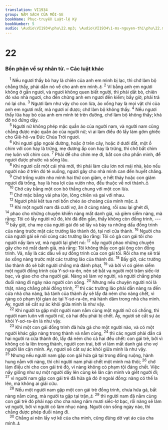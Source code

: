 ```yaml
---
translation: VI1934
group: NĂM SÁCH CỦA MÔI-SE
bookName: Phục-truyền Luật-lệ Ký 
bookNumber: 5
audio: \Audio\VI1934\phu\22.mp3; \Audio\VI1934\1-ms-nguyen-thi\phu\22.mp3
---
```


<div class="title"><h1>22</h1><h3>Bổn phận về sự nhân từ. – Các luật khác</h3></div>
<span class="verse phu_22_1"> <sup>1</sup> Nếu ngươi thấy bò hay là chiên của anh em mình bị lạc, thì chớ làm bộ chẳng thấy, phải dẫn nó về cho anh em mình.<a data-toggle="tooltip" data-placement="bottom" title="Xu 23:4-5">⚓</a></span>
<span class="verse phu_22_2"><sup>2</sup> Ví bằng anh em ngươi không ở gần ngươi, và ngươi không quen biết người, thì phải dắt bò, chiên đó vào nhà ngươi, cho đến chừng anh em ngươi đến kiếm; bấy giờ, phải trả nó lại cho. </span>
<span class="verse phu_22_3"><sup>3</sup> Ngươi làm như vậy cho con lừa, áo xống hay là mọi vật chi của anh em ngươi mất, mà ngươi xí được; chớ làm bộ không thấy. </span>
<span class="verse phu_22_4"><sup>4</sup> Nếu ngươi thấy lừa hay bò của anh em mình té trên đường, chớ làm bộ không thấy; khá đỡ nó đứng dậy. <br/></span>
<span class="verse phu_22_5"> <sup>5</sup> Người nữ không phép mặc quần áo của người nam, và người nam cũng chẳng được mặc quần áo của người nữ; vì ai làm điều đó lấy làm gớm ghiếc cho Giê-hô-va Đức Chúa Trời ngươi. <br/></span>
<span class="verse phu_22_6"> <sup>6</sup> Khi ngươi gặp ngoài đường, hoặc ở trên cây, hoặc ở dưới đất, một ổ chim với con hay là trứng, mẹ đương ấp con hay là trứng, thì chớ bắt chim mẹ luôn với chim con. </span>
<span class="verse phu_22_7"><sup>7</sup> Phải để cho chim mẹ đi, bắt con cho phần mình, để ngươi được phước và sống lâu. <br/></span>
<span class="verse phu_22_8"> <sup>8</sup> Khi ngươi cất một cái nhà mới, thì phải làm câu lơn nơi mái nhà, kẻo nếu người nào ở trên đó té xuống, ngươi gây cho nhà mình can đến huyết chăng. <br/></span>
<span class="verse phu_22_9"> <sup>9</sup> Chớ trồng vườn nho mình hai thứ con giâm, e hết thảy hoặc con giâm ngươi đã trồng, hay là hoa lợi của vườn nho, đều thuộc về nơi thánh.<a data-toggle="tooltip" data-placement="bottom" title="Le 19:19">⚓</a><br/></span>
<span class="verse phu_22_10"> <sup>10</sup> Chớ cày bằng một con bò thắng chung với một con lừa. <br/></span>
<span class="verse phu_22_11"> <sup>11</sup> Chớ mặc bằng vải pha lộn, lông chiên và gai với nhau. <br/></span>
<span class="verse phu_22_12"> <sup>12</sup> Ngươi phải kết tua nơi bốn chéo áo choàng của mình mặc.<a data-toggle="tooltip" data-placement="bottom" title="Dan 15:37-41">⚓</a><br/></span>
<span class="verse phu_22_13"> <sup>13</sup> Khi một người nam đã cưới vợ, ăn ở cùng nàng, rồi sau lại ghét đi, </span>
<span class="verse phu_22_14"><sup>14</sup> phao cho những chuyện khiến nàng mất danh giá, và gièm siểm nàng, mà rằng: Tôi có lấy người nữ đó, khi đã đến gần, thấy không còn đồng trinh, --- </span>
<span class="verse phu_22_15"><sup>15</sup> bấy giờ, cha mẹ của người gái đó sẽ lấy và bày ra những dấu đồng trinh của nàng trước mặt các trưởng lão thành đó, tại nơi cửa thành. </span>
<span class="verse phu_22_16"><sup>16</sup> Người cha của người gái sẽ nói cùng các trưởng lão rằng: Tôi có gả con gái tôi cho người nầy làm vợ, mà người lại ghét nó: </span>
<span class="verse phu_22_17"><sup>17</sup> nầy người phao những chuyện gây cho nó mất danh giá, mà rằng: Tôi không thấy con gái ông còn đồng trinh. Vả, nầy là các dấu về sự đồng trinh của con gái tôi. Rồi cha mẹ sẽ trải áo xống nàng trước mặt các trưởng lão của thành đó. </span>
<span class="verse phu_22_18"><sup>18</sup> Bấy giờ, các trưởng lão thành đó sẽ bắt người chồng mà đánh phạt, </span>
<span class="verse phu_22_19"><sup>19</sup> và bởi vì có gièm siểm một người đồng trinh của Y-sơ-ra-ên, nên sẽ bắt vạ người một trăm siếc-lơ bạc, và giao cho cha người gái. Nàng sẽ làm vợ người, và người chẳng phép đuổi nàng đi ngày nào người còn sống. </span>
<span class="verse phu_22_20"><sup>20</sup> Nhưng nếu chuyện người nói là thật, nàng chẳng phải đồng trinh, </span>
<span class="verse phu_22_21"><sup>21</sup> thì các trưởng lão phải dẫn nàng ra đến cửa nhà cha nàng, bá tánh của thành ấy sẽ lấy đá ném cho nàng chết, vì nàng có phạm tội gian ác tại Y-sơ-ra-ên, mà hành dâm trong nhà cha mình. Ấy, ngươi sẽ cất sự ác khỏi giữa mình là như vậy. <br/></span>
<span class="verse phu_22_22"> <sup>22</sup> Khi người ta gặp một người nam nằm cùng một người nữ có chồng, thì người nam luôn với người nữ, cả hai đều phải bị chết. Ấy, ngươi sẽ cất sự ác khỏi Y-sơ-ra-ên là như vậy. <br/></span>
<span class="verse phu_22_23"> <sup>23</sup> Khi một con gái đồng trinh đã hứa gả cho một người nào, và có một người khác gặp nàng trong thành và nằm cùng, </span>
<span class="verse phu_22_24"><sup>24</sup> thì các ngươi phải dẫn cả hai người ra cửa thành đó, lấy đá ném cho cả hai đều chết: con gái trẻ, bởi vì không có la lên trong thành, người con trai, bởi vì làm mất danh giá cho vợ người lân cận mình. Ấy, ngươi sẽ cất sự ác khỏi giữa mình là như vậy. </span>
<span class="verse phu_22_25"><sup>25</sup> Nhưng nếu người nam gặp con gái hứa gả tại trong đồng ruộng, hành hung nằm với nàng, thì chỉ người nam phải chết một mình mà thôi; </span>
<span class="verse phu_22_26"><sup>26</sup> chớ làm điều chi cho con gái trẻ đó, vì nàng không có phạm tội đáng chết. Việc nầy giống như sự một người dấy lên cùng kẻ lân cận mình và giết người đi; </span>
<span class="verse phu_22_27"><sup>27</sup> vì người nam gặp con gái trẻ đã hứa gả đó ở ngoài đồng: nàng có thế la lên, mà không ai giải cứu. <br/></span>
<span class="verse phu_22_28"> <sup>28</sup> Nếu một người nam gặp một con gái trẻ đồng trinh, chưa hứa gả, bắt nàng nằm cùng, mà người ta gặp tại trận,<a data-toggle="tooltip" data-placement="bottom" title="Xu 22:16-17">⚓</a></span>
<span class="verse phu_22_29"><sup>29</sup> thì người nam đã nằm cùng con gái trẻ đó phải nạp cho cha nàng năm mươi siếc-lơ bạc, rồi nàng sẽ làm vợ người, bởi vì người có làm nhục nàng. Người còn sống ngày nào, thì chẳng được phép đuổi nàng đi. <br/></span>
<span class="verse phu_22_30"> <sup>30</sup> Chẳng ai nên lấy vợ kế của cha mình, cũng đừng dở vạt áo của cha mình.<a data-toggle="tooltip" data-placement="bottom" title="Le 18:8; 20:11; Phu 27:20">⚓</a><br/></span>
